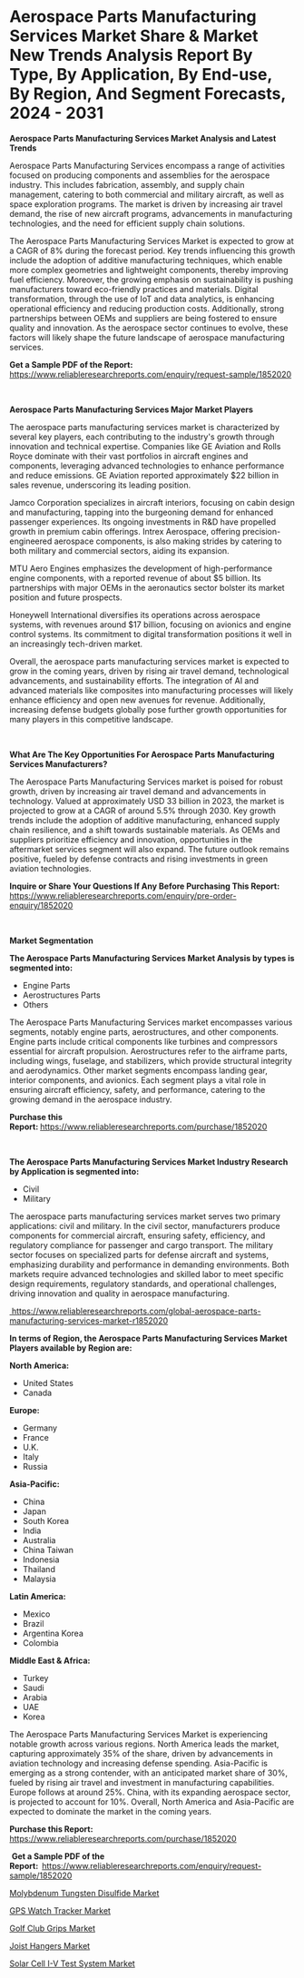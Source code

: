 <p><h1>Aerospace Parts Manufacturing Services Market Share & Market New Trends Analysis Report By Type, By Application, By End-use, By Region, And Segment Forecasts, 2024 - 2031</h1></p><p><strong>Aerospace Parts Manufacturing Services Market Analysis and Latest Trends</strong></p>
<p><p>Aerospace Parts Manufacturing Services encompass a range of activities focused on producing components and assemblies for the aerospace industry. This includes fabrication, assembly, and supply chain management, catering to both commercial and military aircraft, as well as space exploration programs. The market is driven by increasing air travel demand, the rise of new aircraft programs, advancements in manufacturing technologies, and the need for efficient supply chain solutions.</p><p>The Aerospace Parts Manufacturing Services Market is expected to grow at a CAGR of 8% during the forecast period. Key trends influencing this growth include the adoption of additive manufacturing techniques, which enable more complex geometries and lightweight components, thereby improving fuel efficiency. Moreover, the growing emphasis on sustainability is pushing manufacturers toward eco-friendly practices and materials. Digital transformation, through the use of IoT and data analytics, is enhancing operational efficiency and reducing production costs. Additionally, strong partnerships between OEMs and suppliers are being fostered to ensure quality and innovation. As the aerospace sector continues to evolve, these factors will likely shape the future landscape of aerospace manufacturing services.</p></p>
<p><strong>Get a Sample PDF of the Report:&nbsp;</strong> <a href="https://www.reliableresearchreports.com/enquiry/request-sample/1852020?utm_campaign=4&utm_medium=2&utm_source=Github&utm_content=ia&utm_term=18102024&utm_id=aerospace-parts-manufacturing-services">https://www.reliableresearchreports.com/enquiry/request-sample/1852020</a></p>
<p>&nbsp;</p>
<p><strong>Aerospace Parts Manufacturing Services Major Market Players</strong></p>
<p><p>The aerospace parts manufacturing services market is characterized by several key players, each contributing to the industry's growth through innovation and technical expertise. Companies like GE Aviation and Rolls Royce dominate with their vast portfolios in aircraft engines and components, leveraging advanced technologies to enhance performance and reduce emissions. GE Aviation reported approximately $22 billion in sales revenue, underscoring its leading position.</p><p>Jamco Corporation specializes in aircraft interiors, focusing on cabin design and manufacturing, tapping into the burgeoning demand for enhanced passenger experiences. Its ongoing investments in R&D have propelled growth in premium cabin offerings. Intrex Aerospace, offering precision-engineered aerospace components, is also making strides by catering to both military and commercial sectors, aiding its expansion.</p><p>MTU Aero Engines emphasizes the development of high-performance engine components, with a reported revenue of about $5 billion. Its partnerships with major OEMs in the aeronautics sector bolster its market position and future prospects.</p><p>Honeywell International diversifies its operations across aerospace systems, with revenues around $17 billion, focusing on avionics and engine control systems. Its commitment to digital transformation positions it well in an increasingly tech-driven market.</p><p>Overall, the aerospace parts manufacturing services market is expected to grow in the coming years, driven by rising air travel demand, technological advancements, and sustainability efforts. The integration of AI and advanced materials like composites into manufacturing processes will likely enhance efficiency and open new avenues for revenue. Additionally, increasing defense budgets globally pose further growth opportunities for many players in this competitive landscape.</p></p>
<p>&nbsp;</p>
<p><strong>What Are The Key Opportunities For Aerospace Parts Manufacturing Services Manufacturers?</strong></p>
<p><p>The Aerospace Parts Manufacturing Services market is poised for robust growth, driven by increasing air travel demand and advancements in technology. Valued at approximately USD 33 billion in 2023, the market is projected to grow at a CAGR of around 5.5% through 2030. Key growth trends include the adoption of additive manufacturing, enhanced supply chain resilience, and a shift towards sustainable materials. As OEMs and suppliers prioritize efficiency and innovation, opportunities in the aftermarket services segment will also expand. The future outlook remains positive, fueled by defense contracts and rising investments in green aviation technologies.</p></p>
<p><strong>Inquire or Share Your Questions If Any Before Purchasing This Report:</strong> <a href="https://www.reliableresearchreports.com/enquiry/pre-order-enquiry/1852020?utm_campaign=4&utm_medium=2&utm_source=Github&utm_content=ia&utm_term=18102024&utm_id=aerospace-parts-manufacturing-services">https://www.reliableresearchreports.com/enquiry/pre-order-enquiry/1852020</a></p>
<p>&nbsp;</p>
<p><strong>Market Segmentation</strong></p>
<p><strong>The Aerospace Parts Manufacturing Services Market Analysis by types is segmented into:</strong></p>
<p><ul><li>Engine Parts</li><li>Aerostructures Parts</li><li>Others</li></ul></p>
<p><p>The Aerospace Parts Manufacturing Services market encompasses various segments, notably engine parts, aerostructures, and other components. Engine parts include critical components like turbines and compressors essential for aircraft propulsion. Aerostructures refer to the airframe parts, including wings, fuselage, and stabilizers, which provide structural integrity and aerodynamics. Other market segments encompass landing gear, interior components, and avionics. Each segment plays a vital role in ensuring aircraft efficiency, safety, and performance, catering to the growing demand in the aerospace industry.</p></p>
<p><strong>Purchase this Report:&nbsp;</strong><a href="https://www.reliableresearchreports.com/purchase/1852020?utm_campaign=4&utm_medium=2&utm_source=Github&utm_content=ia&utm_term=18102024&utm_id=aerospace-parts-manufacturing-services">https://www.reliableresearchreports.com/purchase/1852020</a></p>
<p>&nbsp;</p>
<p><strong>The Aerospace Parts Manufacturing Services Market Industry Research by Application is segmented into:</strong></p>
<p><ul><li>Civil</li><li>Military</li></ul></p>
<p><p>The aerospace parts manufacturing services market serves two primary applications: civil and military. In the civil sector, manufacturers produce components for commercial aircraft, ensuring safety, efficiency, and regulatory compliance for passenger and cargo transport. The military sector focuses on specialized parts for defense aircraft and systems, emphasizing durability and performance in demanding environments. Both markets require advanced technologies and skilled labor to meet specific design requirements, regulatory standards, and operational challenges, driving innovation and quality in aerospace manufacturing.</p></p>
<p><a href="https://www.reliableresearchreports.com/global-aerospace-parts-manufacturing-services-market-r1852020?utm_campaign=4&utm_medium=2&utm_source=Github&utm_content=ia&utm_term=18102024&utm_id=aerospace-parts-manufacturing-services">&nbsp;https://www.reliableresearchreports.com/global-aerospace-parts-manufacturing-services-market-r1852020</a></p>
<p><strong>In terms of Region, the Aerospace Parts Manufacturing Services Market Players available by Region are:</strong></p>
<p>
    <p> <strong> North America: </strong>
        <ul>
            <li>United States</li>
            <li>Canada</li>
        </ul>
        </p> 
    <p> <strong> Europe: </strong>
        <ul>
            <li>Germany</li>
            <li>France</li>
            <li>U.K.</li>
            <li>Italy</li>
            <li>Russia</li>
        </ul>
        </p> 
    <p> <strong> Asia-Pacific: </strong>
        <ul>
            <li>China</li>
            <li>Japan</li>
            <li>South Korea</li>
            <li>India</li>
            <li>Australia</li>
            <li>China Taiwan</li>
            <li>Indonesia</li>
            <li>Thailand</li>
            <li>Malaysia</li>
        </ul>
        </p> 
    <p> <strong> Latin America: </strong>
        <ul>
            <li>Mexico</li>
            <li>Brazil</li>
            <li>Argentina Korea</li>
            <li>Colombia</li>
        </ul>
        </p> 
    <p> <strong> Middle East & Africa: </strong>
        <ul>
            <li>Turkey</li>
            <li>Saudi</li>
            <li>Arabia</li>
            <li>UAE</li>
            <li>Korea</li>
        </ul>
    </p>
    </p>
<p><p>The Aerospace Parts Manufacturing Services Market is experiencing notable growth across various regions. North America leads the market, capturing approximately 35% of the share, driven by advancements in aviation technology and increasing defense spending. Asia-Pacific is emerging as a strong contender, with an anticipated market share of 30%, fueled by rising air travel and investment in manufacturing capabilities. Europe follows at around 25%. China, with its expanding aerospace sector, is projected to account for 10%. Overall, North America and Asia-Pacific are expected to dominate the market in the coming years.</p></p>
<p><strong>Purchase this Report: </strong><a href="https://www.reliableresearchreports.com/purchase/1852020?utm_campaign=4&utm_medium=2&utm_source=Github&utm_content=ia&utm_term=18102024&utm_id=aerospace-parts-manufacturing-services">https://www.reliableresearchreports.com/purchase/1852020</a></p>
<p>&nbsp;<strong>Get a Sample PDF of the Report:&nbsp;&nbsp;</strong><a href="https://www.reliableresearchreports.com/enquiry/request-sample/1852020?utm_campaign=4&utm_medium=2&utm_source=Github&utm_content=ia&utm_term=18102024&utm_id=aerospace-parts-manufacturing-services">https://www.reliableresearchreports.com/enquiry/request-sample/1852020</a></p>
<p><strong></strong></p>
<p><p><a href="https://github.com/Armeladukagjini693/Market-Research-Report-List-1/blob/main/molybdenum-tungsten-disulfide-market.md?utm_campaign=4&utm_medium=2&utm_source=Github&utm_content=ia&utm_term=18102024&utm_id=aerospace-parts-manufacturing-services">Molybdenum Tungsten Disulfide Market</a></p><p><a href="https://www.linkedin.com/pulse/gps-watch-tracker-market-share-analysis-growth-trends-forecasts-9y9uc?utm_campaign=4&utm_medium=2&utm_source=Github&utm_content=ia&utm_term=18102024&utm_id=aerospace-parts-manufacturing-services">GPS Watch Tracker Market</a></p><p><a href="https://www.linkedin.com/pulse/golf-club-grips-market-industry-landscape-growth-trajectories-bivhc?utm_campaign=4&utm_medium=2&utm_source=Github&utm_content=ia&utm_term=18102024&utm_id=aerospace-parts-manufacturing-services">Golf Club Grips Market</a></p><p><a href="https://issuu.com/reportprime-2/docs/joist-hangers-market-size-2030.pptx_7ad727635653bf?utm_campaign=4&utm_medium=2&utm_source=Github&utm_content=ia&utm_term=18102024&utm_id=aerospace-parts-manufacturing-services">Joist Hangers Market</a></p><p><a href="https://github.com/WayneHopkins413/Market-Research-Report-List-1/blob/main/solar-cell-i-v-test-system-market.md?utm_campaign=4&utm_medium=2&utm_source=Github&utm_content=ia&utm_term=18102024&utm_id=aerospace-parts-manufacturing-services">Solar Cell I-V Test System Market</a></p></p>